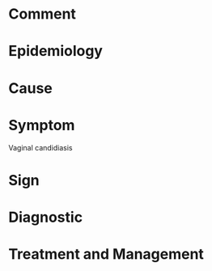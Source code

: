 # Comment

# Epidemiology

# Cause

# Symptom

Vaginal candidiasis

# Sign

# Diagnostic

# Treatment and Management
